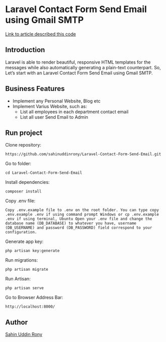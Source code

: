 # Laravel Contact Form Send Email using Gmail SMTP

[Link to article described this code](https://medium.com/@sahinuddinrony/laravel-10-markdown-how-to-laravel-contact-form-send-email-using-gmail-smtp-d1ed32d0e62c)

## Introduction

Laravel is able to render beautiful, responsive HTML templates for the messages while also automatically generating a plain-text counterpart. So, Let’s start with an Laravel Contact Form Send Email using Gmail SMTP.

## Business Features

- Implement any Personal Website, Blog etc 
- Implement Varius Website, such as:
    - List all employees in each department contact email
    - List all user Send Email to Admin
    
## Run project

Clone repository:

    https://github.com/sahinuddinrony/Laravel-Contact-Form-Send-Email.git

Go to folder:

    cd Laravel-Contact-Form-Send-Email

Install dependencies:

    composer install

Copy .env file:

    Copy .env.example file to .env on the root folder. You can type copy .env.example .env if using command prompt Windows or cp .env.example .env if using terminal, Ubuntu Open your .env file and change the database name (DB_DATABASE) to whatever you have, username (DB_USERNAME) and password (DB_PASSWORD) field correspond to your configuration.

Generate app key:

    php artisan key:generate

Run migrations:

    php artisan migrate
    
Run Artisan:

    php artisan serve

Go to Browser Address Bar:

    http://localhost:8000/

## Author

[Sahin Uddin Rony](https://www.linkedin.com/in/sahinuddinrony/)


    
